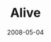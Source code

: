 ---
layout: message
category: message
series: "I AM..."
title: "Alive"
date: 2008-05-04
audio-description: ""
audio: "http://s3.amazonaws.com/crossroadsaudiomessages/I_AM_5_Alive_05-04-08_Tome_webaudio.mp3"
audio-title: "I AM... Alive"
audio-duration: "37&#58;02"
video-description: "The Saturday night baptism service."
video-title: "I AM... Alive (Sat, 5&#58;30pm)"
video: "http://s3.amazonaws.com/crossroadsvideomessages/baptism-sat.mp4"
---